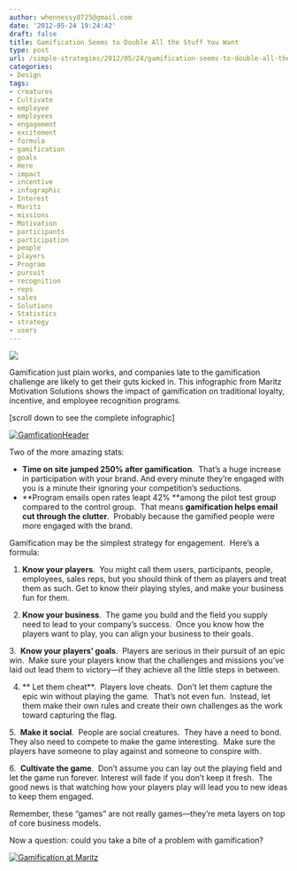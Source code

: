 ```yaml
---
author: whennessy0725@gmail.com
date: '2012-05-24 19:24:42'
draft: false
title: Gamification Seems to Double All the Stuff You Want
type: post
url: /simple-strategies/2012/05/24/gamification-seems-to-double-all-the-stuff-you-want
categories:
- Design
tags:
- creatures
- Cultivate
- employee
- employees
- engagement
- excitement
- formula
- gamification
- goals
- Here
- impact
- incentive
- infographic
- Interest
- Maritz
- missions
- Motivation
- participants
- participation
- people
- players
- Program
- pursuit
- recognition
- reps
- sales
- Solutions
- Statistics
- strategy
- users
---
```


![](http://static1.squarespace.com/static/56c87f52356fb0ec8c23c9b7/56d09050d9fd567b5dd38d8b/56d09058d9fd567b5dd38dee/1456509780386/gamficationheader.png)

  



Gamification just plain works, and companies late to the gamification challenge are likely to get their guts kicked in.
This infographic from Maritz Motivation Solutions shows the impact of gamification on traditional loyalty, incentive, and employee recognition programs.




[scroll down to see the complete infographic]




[![GamficationHeader](http://static1.squarespace.com/static/56c87f52356fb0ec8c23c9b7/t/56d09102d9fd567b5dd39b63/1456509186245/gamficationheader_thumb.png)
](http://static1.squarespace.com/static/56c87f52356fb0ec8c23c9b7/t/56d09102d9fd567b5dd39b61/1456509186182/gamficationheader.png)




Two of the more amazing stats:





  * **Time on site jumped 250% after gamification**.  That’s a huge increase in participation with your brand. And every minute they’re engaged with you is a minute their ignoring your competition’s seductions.
  * **Program emails open rates leapt 42% **among the pilot test group compared to the control group.  That means **gamification helps email cut through the clutter**.  Probably because the gamified people were more engaged with the brand.



Gamification may be the simplest strategy for engagement.  Here’s a formula:




1. **Know your players**.  You might call them users, participants, people, employees, sales reps, but you should think of them as players and treat them as such. Get to know their playing styles, and make your business fun for them.




2. **Know your business**.  The game you build and the field you supply need to lead to your company’s success.  Once you know how the players want to play, you can align your business to their goals.




3.  **Know your players’ goals**.  Players are serious in their pursuit of an epic win.  Make sure your players know that the challenges and missions you’ve laid out lead them to victory—if they achieve all the little steps in between.




4. ** Let them cheat**.  Players love cheats.  Don’t let them capture the epic win without playing the game.  That’s not even fun.  Instead, let them make their own rules and create their own challenges as the work toward capturing the flag.




5.  **Make it social**.  People are social creatures.  They have a need to bond. They also need to compete to make the game interesting.  Make sure the players have someone to play against and someone to conspire with.




6.  **Cultivate the game**.  Don’t assume you can lay out the playing field and let the game run forever. Interest will fade if you don’t keep it fresh.  The good news is that watching how your players play will lead you to new ideas to keep them engaged.




Remember, these “games” are not really games—they’re meta layers on top of core business models.




Now a question: could you take a bite of a problem with gamification?




[![Gamification at Maritz](http://static1.squarespace.com/static/56c87f52356fb0ec8c23c9b7/t/56d09102d9fd567b5dd39b65/1456509186302/gamificationatmaritz-2_thumb.png)
](http://static1.squarespace.com/static/56c87f52356fb0ec8c23c9b7/t/56d09102d9fd567b5dd39b65/1456509186302/gamificationatmaritz-2_thumb.png)
